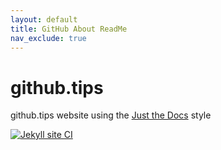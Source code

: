 ```yaml
---
layout: default
title: GitHub About ReadMe
nav_exclude: true
---
```


# github.tips
github.tips website using the [Just the Docs](https://github.com/pmarsceill/just-the-docs) style

[![Jekyll site CI](https://github.com/pauliver/github.tips/workflows/Jekyll%20site%20CI/badge.svg)](https://github.com/pauliver/github.tips/actions?query=workflow%3A%22Jekyll+site+CI%22)

